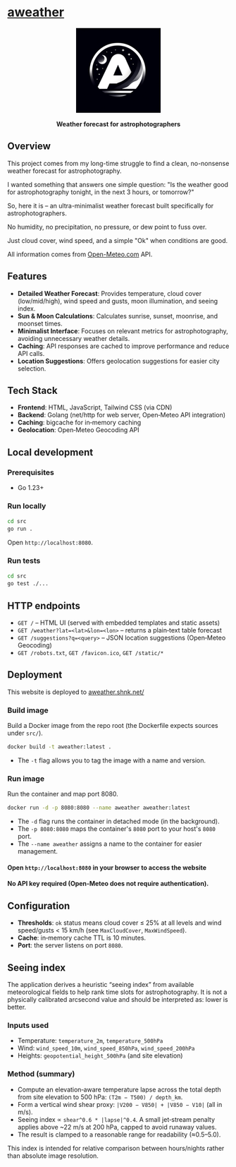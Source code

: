 # [aweather](https://aweather.shnk.net/)

<p align="center">
  <img src="https://github.com/shuienko/aweather/blob/main/src/static/favicon-192x192.png?raw=true" alt="Logo" width="192"/>
</p>

<p align="center">
    <b>Weather forecast for astrophotographers</b>
</p>


## Overview

This project comes from my long-time struggle to find a clean, no-nonsense weather forecast for astrophotography.

I wanted something that answers one simple question: "Is the weather good for astrophotography tonight, in the next 3 hours, or tomorrow?"

So, here it is – an ultra-minimalist weather forecast built specifically for astrophotographers. 

No humidity, no precipitation, no pressure, or dew point to fuss over.

Just cloud cover, wind speed, and a simple "Ok" when conditions are good.

All information comes from [Open-Meteo.com](https://open-meteo.com/) API.

## Features
- **Detailed Weather Forecast**: Provides temperature, cloud cover (low/mid/high), wind speed and gusts, moon illumination, and seeing index.
- **Sun & Moon Calculations**: Calculates sunrise, sunset, moonrise, and moonset times.
- **Minimalist Interface**: Focuses on relevant metrics for astrophotography, avoiding unnecessary weather details.
- **Caching**: API responses are cached to improve performance and reduce API calls.
- **Location Suggestions**: Offers geolocation suggestions for easier city selection.

## Tech Stack
- **Frontend**: HTML, JavaScript, Tailwind CSS (via CDN)
- **Backend**: Golang (net/http for web server, Open‑Meteo API integration)
- **Caching**: bigcache for in‑memory caching
- **Geolocation**: Open‑Meteo Geocoding API

## Local development

### Prerequisites
- Go 1.23+

### Run locally
```bash
cd src
go run .
```

Open `http://localhost:8080`.

### Run tests
```bash
cd src
go test ./...
```

## HTTP endpoints
- `GET /` – HTML UI (served with embedded templates and static assets)
- `GET /weather?lat=<lat>&lon=<lon>` – returns a plain‑text table forecast
- `GET /suggestions?q=<query>` – JSON location suggestions (Open‑Meteo Geocoding)
- `GET /robots.txt`, `GET /favicon.ico`, `GET /static/*`

## Deployment
This website is deployed to [aweather.shnk.net/](https://aweather.shnk.net/)

### Build image
Build a Docker image from the repo root (the Dockerfile expects sources under `src/`).
```bash
docker build -t aweather:latest .
```
* The `-t` flag allows you to tag the image with a name and version.

### Run image
Run the container and map port 8080.
```bash
docker run -d -p 8080:8080 --name aweather aweather:latest
```
* The `-d` flag runs the container in detached mode (in the background).
* The `-p 8080:8080` maps the container's `8080` port to your host's `8080` port.
* The `--name aweather` assigns a name to the container for easier management.

#### Open `http://localhost:8080` in your browser to access the website

#### No API key required (Open‑Meteo does not require authentication).

## Configuration
- **Thresholds**: `ok` status means cloud cover ≤ 25% at all levels and wind speed/gusts < 15 km/h (see `MaxCloudCover`, `MaxWindSpeed`).
- **Cache**: in‑memory cache TTL is 10 minutes.
- **Port**: the server listens on port `8080`.

## Seeing index

The application derives a heuristic “seeing index” from available meteorological fields to help rank time slots for astrophotography. It is not a physically calibrated arcsecond value and should be interpreted as: lower is better.

### Inputs used
- Temperature: `temperature_2m`, `temperature_500hPa`
- Wind: `wind_speed_10m`, `wind_speed_850hPa`, `wind_speed_200hPa`
- Heights: `geopotential_height_500hPa` (and site elevation)

### Method (summary)
- Compute an elevation‑aware temperature lapse across the total depth from site elevation to 500 hPa: `(T2m − T500) / depth_km`.
- Form a vertical wind shear proxy: `|V200 − V850| + |V850 − V10|` (all in m/s).
- Seeing index ∝ `shear^0.6 * |lapse|^0.4`. A small jet‑stream penalty applies above ~22 m/s at 200 hPa, capped to avoid runaway values.
- The result is clamped to a reasonable range for readability (≈0.5–5.0).

This index is intended for relative comparison between hours/nights rather than absolute image resolution.
